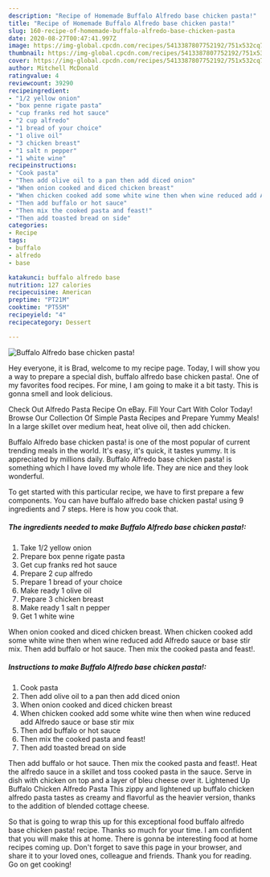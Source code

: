 ```yaml
---
description: "Recipe of Homemade Buffalo Alfredo base chicken pasta!"
title: "Recipe of Homemade Buffalo Alfredo base chicken pasta!"
slug: 160-recipe-of-homemade-buffalo-alfredo-base-chicken-pasta
date: 2020-08-27T00:47:41.997Z
image: https://img-global.cpcdn.com/recipes/5413387807752192/751x532cq70/buffalo-alfredo-base-chicken-pasta-recipe-main-photo.jpg
thumbnail: https://img-global.cpcdn.com/recipes/5413387807752192/751x532cq70/buffalo-alfredo-base-chicken-pasta-recipe-main-photo.jpg
cover: https://img-global.cpcdn.com/recipes/5413387807752192/751x532cq70/buffalo-alfredo-base-chicken-pasta-recipe-main-photo.jpg
author: Mitchell McDonald
ratingvalue: 4
reviewcount: 39290
recipeingredient:
- "1/2 yellow onion"
- "box penne rigate pasta"
- "cup franks red hot sauce"
- "2 cup alfredo"
- "1 bread of your choice"
- "1 olive oil"
- "3 chicken breast"
- "1 salt n pepper"
- "1 white wine"
recipeinstructions:
- "Cook pasta"
- "Then add olive oil to a pan then add diced onion"
- "When onion cooked and diced chicken breast"
- "When chicken cooked add some white wine then when wine reduced add Alfredo sauce or base stir mix"
- "Then add buffalo or hot sauce"
- "Then mix the cooked pasta and feast!"
- "Then add toasted bread on side"
categories:
- Recipe
tags:
- buffalo
- alfredo
- base

katakunci: buffalo alfredo base 
nutrition: 127 calories
recipecuisine: American
preptime: "PT21M"
cooktime: "PT55M"
recipeyield: "4"
recipecategory: Dessert

---
```



![Buffalo Alfredo base chicken pasta!](https://img-global.cpcdn.com/recipes/5413387807752192/751x532cq70/buffalo-alfredo-base-chicken-pasta-recipe-main-photo.jpg)

Hey everyone, it is Brad, welcome to my recipe page. Today, I will show you a way to prepare a special dish, buffalo alfredo base chicken pasta!. One of my favorites food recipes. For mine, I am going to make it a bit tasty. This is gonna smell and look delicious.

Check Out Alfredo Pasta Recipe On eBay. Fill Your Cart With Color Today! Browse Our Collection Of Simple Pasta Recipes and Prepare Yummy Meals! In a large skillet over medium heat, heat olive oil, then add chicken.

Buffalo Alfredo base chicken pasta! is one of the most popular of current trending meals in the world. It's easy, it's quick, it tastes yummy. It is appreciated by millions daily. Buffalo Alfredo base chicken pasta! is something which I have loved my whole life. They are nice and they look wonderful.


To get started with this particular recipe, we have to first prepare a few components. You can have buffalo alfredo base chicken pasta! using 9 ingredients and 7 steps. Here is how you cook that.

<!--inarticleads1-->

##### The ingredients needed to make Buffalo Alfredo base chicken pasta!:

1. Take 1/2 yellow onion
1. Prepare box penne rigate pasta
1. Get cup franks red hot sauce
1. Prepare 2 cup alfredo
1. Prepare 1 bread of your choice
1. Make ready 1 olive oil
1. Prepare 3 chicken breast
1. Make ready 1 salt n pepper
1. Get 1 white wine


When onion cooked and diced chicken breast. When chicken cooked add some white wine then when wine reduced add Alfredo sauce or base stir mix. Then add buffalo or hot sauce. Then mix the cooked pasta and feast!. 

<!--inarticleads2-->

##### Instructions to make Buffalo Alfredo base chicken pasta!:

1. Cook pasta
1. Then add olive oil to a pan then add diced onion
1. When onion cooked and diced chicken breast
1. When chicken cooked add some white wine then when wine reduced add Alfredo sauce or base stir mix
1. Then add buffalo or hot sauce
1. Then mix the cooked pasta and feast!
1. Then add toasted bread on side


Then add buffalo or hot sauce. Then mix the cooked pasta and feast!. Heat the alfredo sauce in a skillet and toss cooked pasta in the sauce. Serve in dish with chicken on top and a layer of bleu cheese over it. Lightened Up Buffalo Chicken Alfredo Pasta This zippy and lightened up buffalo chicken alfredo pasta tastes as creamy and flavorful as the heavier version, thanks to the addition of blended cottage cheese. 

So that is going to wrap this up for this exceptional food buffalo alfredo base chicken pasta! recipe. Thanks so much for your time. I am confident that you will make this at home. There is gonna be interesting food at home recipes coming up. Don't forget to save this page in your browser, and share it to your loved ones, colleague and friends. Thank you for reading. Go on get cooking!
